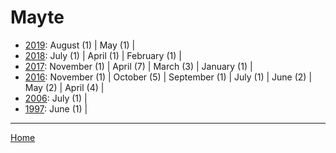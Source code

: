 # Mayte

  * [2019](./mayte-2019.md): 
      August (1) | 
      May (1) | 
  * [2018](./mayte-2018.md): 
      July (1) | 
      April (1) | 
      February (1) | 
  * [2017](./mayte-2017.md): 
      November (1) | 
      April (7) | 
      March (3) | 
      January (1) | 
  * [2016](./mayte-2016.md): 
      November (1) | 
      October (5) | 
      September (1) | 
      July (1) | 
      June (2) | 
      May (2) | 
      April (4) | 
  * [2006](./mayte-2006.md): 
      July (1) | 
  * [1997](./mayte-1997.md): 
      June (1) | 

----

[Home](../)
